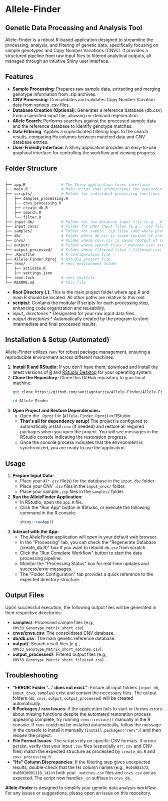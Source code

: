 # **Allele-Finder**

## **Genetic Data Processing and Analysis Tool**

Allele-Finder is a robust R-based application designed to streamline the processing, analysis, and filtering of genetic data, specifically focusing on sample genotypes and Copy Number Variations (CNVs). It provides a structured pipeline from raw input files to filtered analytical outputs, all managed through an intuitive Shiny user interface.

## **Features**

* **Sample Processing**: Prepares raw sample data, extracting and merging genotype information from .zip archives.
* **CNV Processing**: Consolidates and validates Copy Number Variation data from various .csv files.
* **Database Creation (Optional)**: Generates a reference database (db.csv) from a specified input file, allowing on-demand regeneration.
* **Allele Search**: Performs searches against the processed sample data and the reference database to identify genotype matches.
* **Data Filtering**: Applies a sophisticated filtering logic to the search results, comparing Hs columns between matched data and CNV database entries.
* **User-Friendly Interface**: A Shiny application provides an easy-to-use graphical interface for controlling the workflow and viewing progress.

## **Folder Structure**
```bash
.
├── app.R                # The Shiny application (user interface)
├── main.R               # Main script that orchestrates the execution flow
├── scripts/             # Folder for individual processing functions
│   ├── samples_processing.R
│   ├── cnvs_processing.R
│   ├── create_db.R
│   ├── search.R
│   └── filter.R
├── input_db/            # Folder for the database input file (e.g., AT*.csv)
├── input_cnvs/          # Folder for CNVs input files (e.g., .csv files)
├── samples/             # Folder for sample .zip files (and where processed sample files are saved)
├── db/                  # Folder where db.csv is saved (output of create_db.R)
├── cnvs/                # Folder where cnvs.csv is saved (output of cnvs_processing.R)
├── output/              # Folder where search files (_matches.csv) are saved
└── output_processed/    # Folder where filtered files (_filtered.csv) are saved
├── .Rprofile            # R configuration file
├── Allele-Finder.Rproj  # RStudio project file
├── renv/                # renv environment folder
│   ├── activate.R
│   ├── settings.json
├── renv.lock            # renv lockfile
└── README.md            # This file
```

* **Root Directory (.):** This is the main project folder where app.R and main.R should be located. All other paths are relative to this root.
* **scripts/:** Contains the modular R scripts for each processing step, enhancing code organization and reusability.
* **input_* directories:** Designated for your raw input data files.
* **output* directories:** Automatically created by the program to store intermediate and final processed results.

## **Installation & Setup (Automated)**

Allele-Finder utilizes `renv` for robust package management, ensuring a reproducible environment across different machines.

1.  **Install R and RStudio:** If you don't have them, download and install the latest versions of [R](https://cran.r-project.org/) and [RStudio Desktop](https://posit.co/download/rstudio-desktop/) for your operating system.
2.  **Clone the Repository:** Clone this GitHub repository to your local machine:
    ```bash
    git clone https://github.com/santiagotariza/Allele-Finder/Allele-Finder.git
    ```
    ```bash
    cd Allele-Finder
    ```
3.  **Open Project and Restore Dependencies:**
    * Open the `.Rproj` file (`Allele-Finder.Rproj`) in RStudio.
    * **That's all for dependency setup!** The project is configured to automatically install `renv` (if needed) and restore all required packages when you open the project. You will see messages in the RStudio console indicating the restoration progress.
    * Once the console process indicates that the environment is synchronized, you are ready to use the application.

## **Usage**

1.  **Prepare Input Data:**
    * Place your `AT*.csv` file(s) for the database in the `input_db/` folder.
    * Place your CNV `.csv` files in the `input_cnvs/` folder.
    * Place your sample `.zip` files in the `samples/` folder.
2.  **Run the AlleleFinder Application:**
    * In RStudio, open the `app.R` file.
    * Click the "Run App" button in RStudio, or execute the following command in the R console:
        ```R
        shiny::runApp()
        ```
3.  **Interact with the App:**
    * The AlleleFinder application will open in your default web browser.
    * In the "Processing" tab, you can check the "Regenerate Database (create_db.R)" box if you want to rebuild `db.csv` from scratch.
    * Click the "Run Complete Workflow" button to start the data processing pipeline.
    * Monitor the "Processing Status" box for real-time updates and success/error messages.
    * The "Folder Configuration" tab provides a quick reference to the expected directory structure.

## **Output Files**

Upon successful execution, the following output files will be generated in their respective directories:

* **samples/**: Processed sample files (e.g., `XMV33_Genotype_Matrix_short.csv`)
* **cnvs/cnvs.csv**: The consolidated CNV database.
* **db/db.csv**: The main genetic reference database.
* **output/**: Search result files (e.g., `XMV33_Genotype_Matrix_short_matches.csv`).
* **output_processed/**: Filtered output files (e.g., `XMV33_Genotype_Matrix_short_filtered.csv`).

## **Troubleshooting**

* **"ERROR: Folder '...' does not exist."**: Ensure all input folders (`input_db`, `input_cnvs`, `samples`) exist and contain the necessary files. The output folders (`db`, `cnvs`, `output`, `output_processed`) will be created automatically.
* **R Packages / `renv` Issues**: If the application fails to start or throws errors about missing functions despite the automated restoration process appearing complete, try running `renv::restore()` manually in the R console. If `renv` could not be installed automatically, follow the message in the console to install it manually (`install.packages("renv")`) and then reopen the project.
* **File Format Issues**: The scripts rely on specific CSV formats. If errors persist, verify that your input `.csv` files (especially `AT*.csv` and CNV files) match the expected structure as processed by `create_db.R` and `cnvs_processing.R`.
* **"Hs" Column Discrepancies**: If the filtering step gives unexpected results, double-check that the Hs column names (e.g., `Hs04083572`, `Hs00010001110_14`) in both your `_matches.csv` files and `cnvs.csv` are as expected. The script now handles `_cn` suffixes in `cnvs_db`.

**Allele-Finder** is designed to simplify your genetic data analysis workflow. For any issues or suggestions, please open an issue on this repository.
